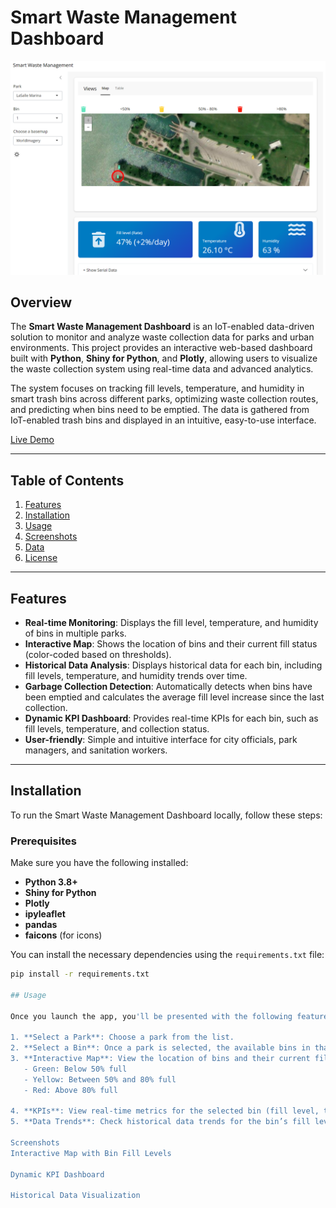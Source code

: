 # Smart Waste Management Dashboard

![Smart Waste Management UI](assets/UI/UI_light.png)

## Overview

The **Smart Waste Management Dashboard** is an IoT-enabled data-driven solution to monitor and analyze waste collection data for parks and urban environments. This project provides an interactive web-based dashboard built with **Python**, **Shiny for Python**, and **Plotly**, allowing users to visualize the waste collection system using real-time data and advanced analytics.

The system focuses on tracking fill levels, temperature, and humidity in smart trash bins across different parks, optimizing waste collection routes, and predicting when bins need to be emptied. The data is gathered from IoT-enabled trash bins and displayed in an intuitive, easy-to-use interface.

[Live Demo](https://aro-dev.shinyapps.io/laselle-iot-dashboard/)

---

## Table of Contents
1. [Features](#features)
2. [Installation](#installation)
3. [Usage](#usage)
4. [Screenshots](#screenshots)
5. [Data](#data)
6. [License](#license)

---

## Features

- **Real-time Monitoring**: Displays the fill level, temperature, and humidity of bins in multiple parks.
- **Interactive Map**: Shows the location of bins and their current fill status (color-coded based on thresholds).
- **Historical Data Analysis**: Displays historical data for each bin, including fill levels, temperature, and humidity trends over time.
- **Garbage Collection Detection**: Automatically detects when bins have been emptied and calculates the average fill level increase since the last collection.
- **Dynamic KPI Dashboard**: Provides real-time KPIs for each bin, such as fill levels, temperature, and collection status.
- **User-friendly**: Simple and intuitive interface for city officials, park managers, and sanitation workers.

---

## Installation

To run the Smart Waste Management Dashboard locally, follow these steps:

### Prerequisites
Make sure you have the following installed:
- **Python 3.8+**
- **Shiny for Python**
- **Plotly**
- **ipyleaflet**
- **pandas**
- **faicons** (for icons)

You can install the necessary dependencies using the `requirements.txt` file:

```bash
pip install -r requirements.txt

## Usage

Once you launch the app, you'll be presented with the following features:

1. **Select a Park**: Choose a park from the list.
2. **Select a Bin**: Once a park is selected, the available bins in that park will populate the bin selector.
3. **Interactive Map**: View the location of bins and their current fill level. Bins are color-coded:
   - Green: Below 50% full
   - Yellow: Between 50% and 80% full
   - Red: Above 80% full

4. **KPIs**: View real-time metrics for the selected bin (fill level, temperature, and humidity).
5. **Data Trends**: Check historical data trends for the bin’s fill levels, temperature, and humidity.

Screenshots
Interactive Map with Bin Fill Levels

Dynamic KPI Dashboard

Historical Data Visualization
